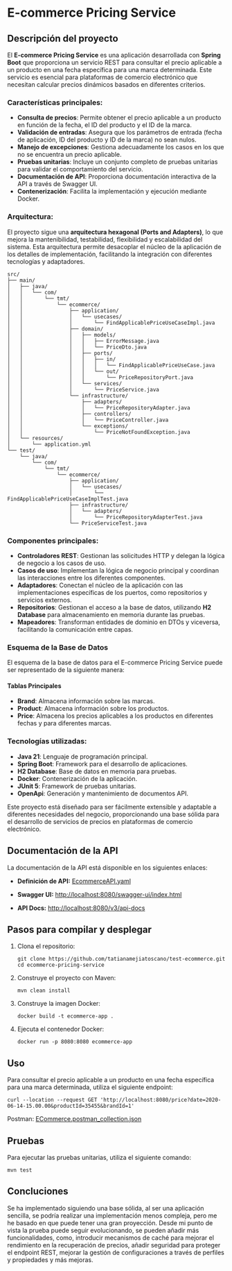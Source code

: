 # E-commerce Pricing Service


## Descripción del proyecto
El **E-commerce Pricing Service** es una aplicación desarrollada con **Spring Boot** que proporciona un servicio REST para consultar el precio aplicable a un producto en una fecha específica para una marca determinada. Este servicio es esencial para plataformas de comercio electrónico que necesitan calcular precios dinámicos basados en diferentes criterios.

### Características principales:
- **Consulta de precios**: Permite obtener el precio aplicable a un producto en función de la fecha, el ID del producto y el ID de la marca.
- **Validación de entradas**: Asegura que los parámetros de entrada (fecha de aplicación, ID del producto y ID de la marca) no sean nulos.
- **Manejo de excepciones**: Gestiona adecuadamente los casos en los que no se encuentra un precio aplicable.
- **Pruebas unitarias**: Incluye un conjunto completo de pruebas unitarias para validar el comportamiento del servicio.
- **Documentación de API**: Proporciona documentación interactiva de la API a través de Swagger UI.
- **Contenerización**: Facilita la implementación y ejecución mediante Docker.

### Arquitectura:
El proyecto sigue una **arquitectura hexagonal (Ports and Adapters)**, lo que mejora la mantenibilidad, testabilidad, flexibilidad y escalabilidad del sistema. Esta arquitectura permite desacoplar el núcleo de la aplicación de los detalles de implementación, facilitando la integración con diferentes tecnologías y adaptadores.

```console
src/
├── main/
│   ├── java/
│   │   └── com/
│   │       └── tmt/
│   │           └── ecommerce/
│   │               ├── application/
│   │               │   └── usecases/
│   │               │       └── FindApplicablePriceUseCaseImpl.java
│   │               ├── domain/
│   │               │   ├── models/
│   │               │   │   ├── ErrorMessage.java
│   │               │   │   └── PriceDto.java
│   │               │   ├── ports/
│   │               │   │   ├── in/
│   │               │   │   │   └── FindApplicablePriceUseCase.java
│   │               │   │   └── out/
│   │               │   │       └── PriceRepositoryPort.java
│   │               │   └── services/
│   │               │       └── PriceService.java
│   │               └── infrastructure/
│   │                   ├── adapters/
│   │                   │   └── PriceRepositoryAdapter.java
│   │                   ├── controllers/
│   │                   │   └── PriceController.java
│   │                   └── exceptions/
│   │                       └── PriceNotFoundException.java
│   └── resources/
│       └── application.yml
└── test/
    └── java/
        └── com/
            └── tmt/
                └── ecommerce/
                    ├── application/
                    │   └── usecases/
                    │       └── FindApplicablePriceUseCaseImplTest.java
                    ├── infrastructure/
                    │   └── adapters/
                    │       └── PriceRepositoryAdapterTest.java
                    └── PriceServiceTest.java
   ```

### Componentes principales:
- **Controladores REST**: Gestionan las solicitudes HTTP y delegan la lógica de negocio a los casos de uso.
- **Casos de uso**: Implementan la lógica de negocio principal y coordinan las interacciones entre los diferentes componentes.
- **Adaptadores**: Conectan el núcleo de la aplicación con las implementaciones específicas de los puertos, como repositorios y servicios externos.
- **Repositorios**: Gestionan el acceso a la base de datos, utilizando **H2 Database** para almacenamiento en memoria durante las pruebas.
- **Mapeadores**: Transforman entidades de dominio en DTOs y viceversa, facilitando la comunicación entre capas.


### Esquema de la Base de Datos
El esquema de la base de datos para el E-commerce Pricing Service puede ser representado de la siguiente manera:

#### Tablas Principales
- **Brand**: Almacena información sobre las marcas.
- **Product**: Almacena información sobre los productos.
- **Price**: Almacena los precios aplicables a los productos en diferentes fechas y para diferentes marcas.



### Tecnologías utilizadas:
- **Java 21**: Lenguaje de programación principal.
- **Spring Boot**: Framework para el desarrollo de aplicaciones.
- **H2 Database**: Base de datos en memoria para pruebas.
- **Docker**: Contenerización de la aplicación.
- **JUnit 5**: Framework de pruebas unitarias.
- **OpenApi**: Generación y mantenimiento de documentos API.

Este proyecto está diseñado para ser fácilmente extensible y adaptable a diferentes necesidades del negocio, proporcionando una base sólida para el desarrollo de servicios de precios en plataformas de comercio electrónico.



## Documentación de la API
La documentación de la API está disponible en los siguientes enlaces:

- **Definición de API:** [EcommerceAPI.yaml](docs/EcommerceAPI.yaml)

- **Swagger UI:** [http://localhost:8080/swagger-ui/index.html](http://localhost:8080/swagger-ui/index.html)

- **API Docs:** [http://localhost:8080/v3/api-docs](http://localhost:8080/v3/api-docs)



## Pasos para compilar y desplegar
1. Clona el repositorio:
    ```console
    git clone https://github.com/tatianamejiatoscano/test-ecommerce.git
    cd ecommerce-pricing-service
    ```

2. Construye el proyecto con Maven:
    ```console
    mvn clean install
    ```

3. Construye la imagen Docker:
    ```console
    docker build -t ecommerce-app .
    ```

4. Ejecuta el contenedor Docker:
    ```console
    docker run -p 8080:8080 ecommerce-app
    ```

## Uso
Para consultar el precio aplicable a un producto en una fecha específica para una marca determinada, utiliza el siguiente endpoint:
```console
curl --location --request GET 'http://localhost:8080/price?date=2020-06-14-15.00.00&productId=35455&brandId=1'
 ```
Postman: [ECommerce.postman_collection.json](docs/ECommerce.postman_collection.json)


## Pruebas
Para ejecutar las pruebas unitarias, utiliza el siguiente comando:
```console
mvn test
```

## Concluciones
Se ha implementado siguiendo una base sólida, al ser una aplicación sencilla, se podría realizar una implementación menos compleja, pero me he basado en que puede tener una gran proyección.
Desde mi punto de vista la prueba puede seguir evolucionando, se pueden añadir más funcionalidades, como, introducir mecanismos de caché para mejorar el rendimiento en la recuperación de precios,
añadir seguridad para proteger el endpoint REST, mejorar la gestión de configuraciones a través de perfiles y propiedades y más mejoras.



